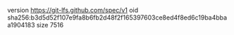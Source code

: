 version https://git-lfs.github.com/spec/v1
oid sha256:b3d5d52f107e9fa8b6fb2d48f2f165397603ce8ed4f8ed6c19ba4bbaa1904183
size 7516
